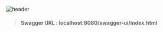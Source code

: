 ![header](https://capsule-render.vercel.app/api?text=spring%Lv4&type=soft&fontColor=F0F8FF)
>#### Swagger URL : localhost:8080/swagger-ui/index.html 
